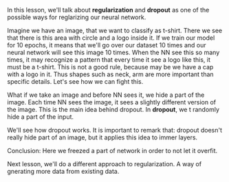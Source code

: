 In this lesson, we'll talk about **regularization** and **dropout** as one of the possible ways for reglarizing our neural network. 

Imagine we have an image, that we want to classify as t-shirt. There we see that there is this area with circle and a logo inside it. If we train our model for 10 epochs, it means that we'll go over our dataset 10 times and our neural network will see this image 10 times. When the NN see this so many times, it may recognize a pattern that every time it see a logo like this, it must be a t-shirt. This is not a good rule, because may be we have a cap with a logo in it. Thus shapes such as neck, arm are more important than specific details. Let's see how we can fight this. 

What if we take an image and before NN sees it, we hide a part of the image. Each time NN sees the image, it sees a slightly different version of the image. This is the main idea behind dropout. In **dropout**, we t
randomly hide a part of the input. 

We'll see how dropout works. It is important to remark that: dropout doesn't really hide part of an image, but it applies this idea to immer layers. 



Conclusion:
Here we freezed a part of network in order to not let it overfit.  

Next lesson, we'll do a different approach to regularization. A way of gnerating more data from existing data. 